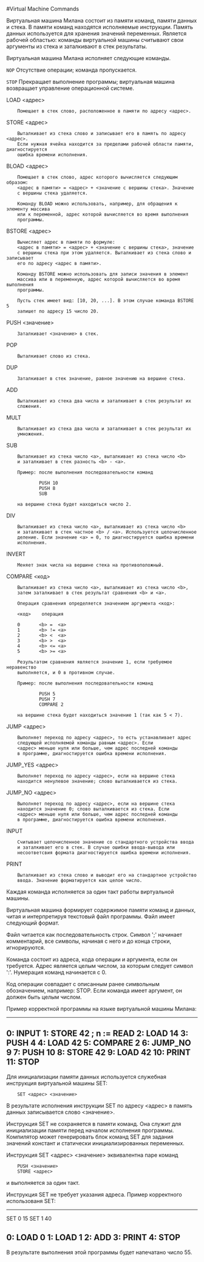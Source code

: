 #Virtual Machine Commands

Виртуальная машина Милана состоит из памяти команд, памяти данных и стека.
В памяти команд находятся исполняемые инструкции. Память данных используется для
хранения значений переменных. Является рабочей областью: команды виртуальной машины
считывают свои аргументы из стека и заталкивают в стек результаты.

Виртуальная машина Милана исполняет следующие команды.

``` NOP ``` Отсутствие операции; команда пропускается.

```STOP``` Прекращает выполнение программы; виртуальная машина возвращает управление
        операционной системе.

LOAD <адрес>

        Помещает в стек слово, расположенное в памяти по адресу <адрес>.

STORE <адрес>

        Выталкивает из стека слово и записывает его в память по адресу <адрес>.
        Если нужная ячейка находится за пределами рабочей области памяти, диагностируется
        ошибка времени исполнения.


BLOAD <адрес>

        Помещает в стек слово, адрес которого вычисляется следующим образом:
        <адрес в памяти> = <адрес> + <значение с вершины стека>. Значение
        с вершины стека удаляется.

        Команду BLOAD можно использовать, например, для обращения к элементу массива
        или к переменной, адрес которой вычисляется во время выполнения
        программы.

BSTORE <адрес>

        Вычисляет адрес в памяти по формуле:
        <адрес в памяти> = <адрес> + <значение с вершины стека>, значение
        с вершины стека при этом удаляется. Выталкивает из стека слово и записывает
        его по адресу <адрес в памяти>.

        Команду BSTORE можно использовать для записи значения в элемент
        массива или в переменную, адрес которой вычисляется во время выполнения
        программы.

        Пусть стек имеет вид: [10, 20, ...]. В этом случае команда BSTORE 5
        запишет по адресу 15 число 20.

PUSH <значение>

        Заталкивает <значение> в стек.

POP

        Выталкивает слово из стека.

DUP

        Заталкивает в стек значение, равное значению на вершине стека.

ADD

        Выталкивает из стека два числа и заталкивает в стек результат их
        сложения.

MULT

        Выталкивает из стека два числа и заталкивает в стек результат их
        умножения.

SUB

        Выталкивает из стека число <a>, выталкивает из стека число <b>
        и заталкивает в стек разность <b> - <a>.

        Пример: после выполнения последовательности команд

                PUSH 10
                PUSH 8
                SUB

        на вершине стека будет находиться число 2.

DIV

        Выталкивает из стека число <a>, выталкивает из стека число <b>
        и заталкивает в стек частное <b> / <a>. Используется целочисленное
        деление. Если значение <a> = 0, то диагностируется ошибка времени
        исполнения.

INVERT

        Меняет знак числа на вершине стека на противоположный.

COMPARE <код>

        Выталкивает из стека число <a>, выталкивает из стека число <b>,
        затем заталкивает в стек результат сравнения <b> и <a>.

        Операция сравнения определяется значением аргумента <код>:

        <код>    операция

        0       <b> =  <a>
        1       <b> != <a>
        2       <b> <  <a>
        3       <b> >  <a>
        4       <b> <= <a>
        5       <b> >= <a>

        Результатом сравнения является значение 1, если требуемое неравенство
        выполняется, и 0 в противном случае.

        Пример: после выполнения последовательности команд

                PUSH 5
                PUSH 7
                COMPARE 2

        на вершине стека будет находиться значение 1 (так как 5 < 7).

JUMP <адрес>

        Выполняет переход по адресу <адрес>, то есть устанавливает адрес
        следующей исполняемой команды равным <адрес>. Если
        <адрес> меньше нуля или больше, чем адрес последней команды
        в программе, диагностируется ошибка времени исполнения.


JUMP_YES <адрес>

        Выполняет переход по адресу <адрес>, если на вершине стека
        находится ненулевое значение; слово выталкивается из стека.

JUMP_NO <адрес>

        Выполняет переход по адресу <адрес>, если на вершине стека
        находится значение 0; слово выталкивается из стека. Если
        <адрес> меньше нуля или больше, чем адрес последней команды
        в программе, диагностируется ошибка времени исполнения.

INPUT

        Считывает целочисленное значение со стандартного устройства ввода
        и заталкивает его в стек. В случае ошибки ввода-вывода или
        несоответсвия формата диагностируется ошибка времени исполнения.

PRINT

        Выталкивает из стека слово и выводит его на стандартное устройство
        ввода. Значение форматируется как целое число.

Каждая команда исполняется за один такт работы виртуальной машины.

Виртуальная машина формирует содержимое памяти команд и данных, читая и интерпретируя
текстовый файл программы. Файл имеет следующий формат.

Файл читается как последовательность строк. Символ ';' начинает комментарий, все
символы, начиная с него и до конца строки, игнорируются.

Команда состоит из адреса, кода операции и аргумента, если он требуется.
Адрес является целым числом, за которым следует символ ':'. Нумерация команд
начинается с 0.

Код операции совпадает с описанным ранее символьным обозначением,
например: STOP. Если команда имеет аргумент, он должен быть целым числом.

Пример корректной программы на языке виртуальной машины Милана:

------------------------------------------------------------
0:      INPUT
1:      STORE   42              ; n := READ
2:      LOAD    14
3:      PUSH     4
4:      LOAD    42
5:      COMPARE  2
6:      JUMP_NO  9
7:      PUSH    10
8:      STORE   42
9:      LOAD    42
10:     PRINT
11:     STOP
-------------------------------------------------------------

Для инициализации памяти данных используется служебная инструкция виртуальной
машины SET:

        SET <адрес> <значение>

В результате исполнения инструкции SET по адресу <адрес> в память данных
записывается слово <значение>.

Инструкция SET не сохраняется в памяти команд. Она служит для инициализации
памяти перед началом исполнения программы. Компилятор может генерировать
блок команд SET для задания значений констант и статически инициализированных
переменных.

Инструкция SET <адрес> <значение> эквивалентна паре команд

        PUSH <значение>
        STORE <адрес>

и выполняется за один такт.

Инструкция SET не требует указания адреса. Пример корректного использованя SET:

------------------------------------
SET     0       15
SET     1       40

0:      LOAD    0
1:      LOAD    1
2:      ADD
3:      PRINT
4:      STOP
------------------------------------

В результате выполнения этой программы будет напечатано число 55.

